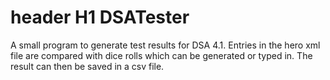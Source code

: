 # header H1 DSATester

A small program to generate test results for DSA 4.1. Entries in the hero xml file are compared with dice rolls which can be generated or typed in. The result can then be saved in a csv file.




